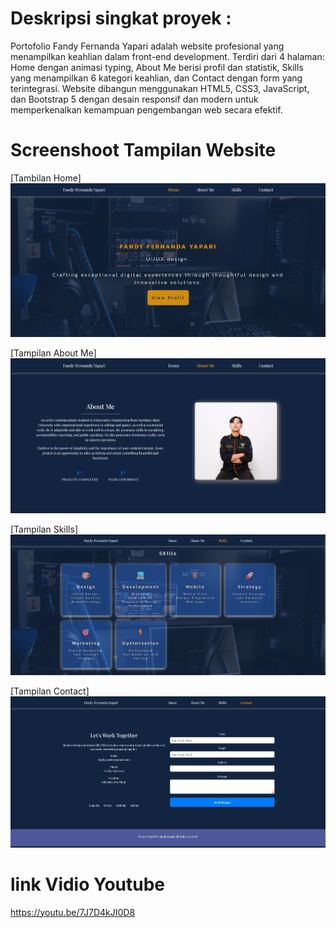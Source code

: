 # Deskripsi singkat proyek :
Portofolio Fandy Fernanda Yapari adalah website profesional yang menampilkan keahlian dalam front-end development. Terdiri dari 4 halaman: 
Home dengan animasi typing, About Me berisi profil dan statistik, Skills yang menampilkan 6 kategori keahlian, dan Contact dengan form yang terintegrasi. 
Website dibangun menggunakan HTML5, CSS3, JavaScript, dan Bootstrap 5 dengan desain responsif dan modern untuk memperkenalkan kemampuan pengembangan web secara efektif.

# Screenshoot Tampilan Website
[Tambilan Home]
<img src="https://github.com/Fandyyapari/Project-Web-Portofolio/blob/main/home.png" />

[Tampilan About Me]
<img src="https://github.com/Fandyyapari/Project-Web-Portofolio/blob/main/about%20me.png"/>

[Tampilan Skills]
<img src="https://github.com/Fandyyapari/Project-Web-Portofolio/blob/main/skills.png" />

[Tampilan Contact]
<img src="https://github.com/Fandyyapari/Project-Web-Portofolio/blob/main/contact.png"/>

# link Vidio Youtube
https://youtu.be/7J7D4kJI0D8




